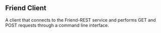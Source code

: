 ## Friend Client
A client that connects to the Friend-REST service and performs
GET and POST requests through a command line interface.
